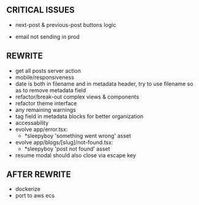 ## CRITICAL ISSUES
- next-post & previous-post buttons logic

- email not sending in prod


## REWRITE
- get all posts server action
- mobile/responsiveness
- date is both in filename and in metadata header, try to use filename so as to remove metadata field
- refactor/break-out complex views & components
- refactor theme interface
- any remaining warnings
- tag field in metadata blocks for better organization
- accessability
- evolve app/error.tsx:
  - *sleepyboy 'something went wrong' asset
- evolve app/blogs/[slug]/not-found.tsx:
  - *sleepyboy 'post not found' asset
- resume modal should also close via escape key

## AFTER REWRITE
- dockerize
- port to aws ecs